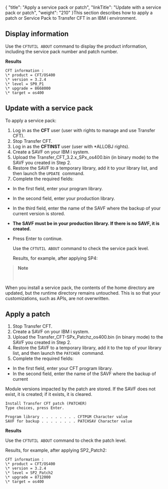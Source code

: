 {
    "title": "Apply a service pack or patch",
    "linkTitle": "Update with a service pack or patch",
    "weight": "210"
}This section describes how to apply a patch or Service Pack to Transfer CFT in an IBM i environment.

## Display information

Use the `CFTUTIL ABOUT` command to display the product information, including the service pack number and patch number.

****Results****
```
CFT information :
\* product = CFT/OS400
\* version = 3.2.4
\* level = SP0_P1
\* upgrade = 8668000
\* target = os400
```

## Update with a service pack

To apply a service pack:

1. Log in as the **CFT** user (user with rights to manage and use Transfer CFT).
1. Stop Transfer CFT.
1. Log in as the **CFTINST** user (user with \*ALLOBJ rights).
1. Create a SAVF on your IBM i system.
1. Upload the Transfer\_CFT\_3.2.x\_SPx\_os400.bin (in binary mode) to the SAVF you created in Step 2.
1. Restore the SAVF to a temporary library, add it to your library list, and then launch the `UPDATE `command.
1. Complete the required fields:

- In the first field, enter your program library.

- In the second field, enter your production library.

- In the third field, enter the name of the SAVF where the backup of your current version is stored.

- **The SAVF must be in your production library. If there is no SAVF, it is created.**

- Press Enter to continue.

    Use the `CFTUTIL ABOUT` command to check the service pack level.

    Results, for example, after applying SP4:

> **Note**
>
>  

When you install a service pack, the contents of the home directory are updated, but the runtime directory remains untouched. This is so that your customizations, such as APIs, are not overwritten.

## Apply a patch

1. Stop Transfer CFT.
1. Create a SAVF on your IBM i system.
1. Upload the Transfer\_CFT-SPx\_Patchz\_os400.bin (in binary mode) to the SAVF you created in Step 2.
1. Restore the SAVF to a temporary library, add it to the top of your library list, and then launch the `PATCHER `command.
1. Complete the required fields:

- In the first field, enter your CFT program library.
- In the second field, enter the name of the SAVF where the backup of current

Module versions impacted by the patch are stored. If the SAVF does not exist, it is created; if it exists, it is cleared.

```
Install Transfer CFT patch (PATCHER)
Type choices, press Enter.
 
Program library . . . . . . . . CFTPGM Character value
SAVF for backup . . . . . . . . PATCHSAV Character value
```

**Results**

Use the `CFTUTIL ABOUT` command to check the patch level.

Results, for example, after applying SP2\_Patch2:

```
CFT information :
\* product = CFT/OS400
\* version = 3.2.4
\* level = SP2_Patch2
\* upgrade = 8712000
\* target = os400
```
